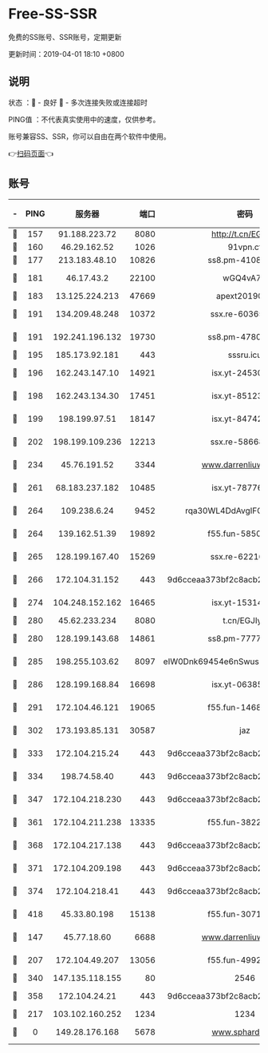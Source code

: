 # Free-SS-SSR

免费的SS账号、SSR账号，定期更新

更新时间：2019-04-01 18:10 +0800

## 说明

状态     ：🙂 - 良好 🙁 - 多次连接失败或连接超时

PING值   ：不代表真实使用中的速度，仅供参考。

账号兼容SS、SSR，你可以自由在两个软件中使用。

👉[扫码页面](https://liesauer.github.io/Free-SS-SSR/)👈

## 账号

|-|PING|服务器|端口|密码|加密方式|区域|
|:----:|:----:|:-----:|-----:|:----:|:----:|:----:|
|🙂|157|91.188.223.72|8080|http://t.cn/EGJIyrl|rc4-md5|RU|
|🙂|160|46.29.162.52|1026|91vpn.cf|rc4-md5|RU|
|🙂|177|213.183.48.10|10826|ss8.pm-41087139|rc4-md5|RU|
|🙂|181|46.17.43.2|22100|wGQ4vA7D|aes-256-gcm|RU|
|🙂|183|13.125.224.213|47669|apext2019001|chacha20|KR|
|🙂|191|134.209.48.248|10372|ssx.re-60365816|aes-256-cfb|US|
|🙂|191|192.241.196.132|19730|ss8.pm-47802569|aes-256-cfb|US|
|🙂|195|185.173.92.181|443|sssru.icu|rc4-md5|RU|
|🙂|196|162.243.147.10|14921|isx.yt-24530489|aes-256-cfb|US|
|🙂|198|162.243.134.30|17451|isx.yt-85123284|aes-256-cfb|US|
|🙂|199|198.199.97.51|18147|isx.yt-84742242|aes-256-cfb|US|
|🙂|202|198.199.109.236|12213|ssx.re-58668032|aes-256-cfb|US|
|🙂|234|45.76.191.52|3344|www.darrenliuwei.com|aes-256-cfb|AU|
|🙂|261|68.183.237.182|10485|isx.yt-78776006|aes-256-cfb|SG|
|🙂|264|109.238.6.24|9452|rqa30WL4DdAvgIFG6Fs3znzTa|aes-256-cfb|FR|
|🙂|264|139.162.51.39|19892|f55.fun-58509314|aes-256-cfb|SG|
|🙂|265|128.199.167.40|15269|ssx.re-62216229|aes-256-cfb|SG|
|🙂|266|172.104.31.152|443|9d6cceaa373bf2c8acb22e60b6a58be6|aes-256-cfb|US|
|🙂|274|104.248.152.162|16465|isx.yt-15314560|aes-256-cfb|SG|
|🙂|280|45.62.233.234|8080|t.cn/EGJIyrl|rc4-md5|CA|
|🙂|280|128.199.143.68|14861|ss8.pm-77770348|aes-256-cfb|SG|
|🙂|285|198.255.103.62|8097|eIW0Dnk69454e6nSwuspv9DmS201tQ0D|aes-256-cfb|US|
|🙂|286|128.199.168.84|16698|isx.yt-06385853|aes-256-cfb|SG|
|🙂|291|172.104.46.121|19065|f55.fun-14688385|aes-256-cfb|SG|
|🙂|302|173.193.85.131|30587|jaz|aes-256-cfb|US|
|🙂|333|172.104.215.24|443|9d6cceaa373bf2c8acb22e60b6a58be6|aes-256-cfb|US|
|🙂|334|198.74.58.40|443|9d6cceaa373bf2c8acb22e60b6a58be6|aes-256-cfb|US|
|🙂|347|172.104.218.230|443|9d6cceaa373bf2c8acb22e60b6a58be6|aes-256-cfb|US|
|🙂|361|172.104.211.238|13335|f55.fun-38225269|aes-256-cfb|US|
|🙂|368|172.104.217.138|443|9d6cceaa373bf2c8acb22e60b6a58be6|aes-256-cfb|US|
|🙂|371|172.104.209.198|443|9d6cceaa373bf2c8acb22e60b6a58be6|aes-256-cfb|US|
|🙂|374|172.104.218.41|443|9d6cceaa373bf2c8acb22e60b6a58be6|aes-256-cfb|US|
|🙂|418|45.33.80.198|15138|f55.fun-30713241|aes-256-cfb|US|
|🙂|147|45.77.18.60|6688|www.darrenliuwei.com|aes-256-cfb|JP|
|🙂|207|172.104.49.207|13056|f55.fun-49921505|aes-256-cfb|SG|
|🙂|340|147.135.118.155|80|2546|chacha20|US|
|🙂|358|172.104.24.21|443|9d6cceaa373bf2c8acb22e60b6a58be6|aes-256-cfb|US|
|🙁|217|103.102.160.252|1234|1234|rc4-md5|JP|
|🙁|0|149.28.176.168|5678|www.sphard.com|aes-256-cfb|SG|
